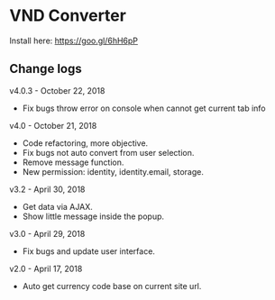 # VND Converter
Install here: https://goo.gl/6hH6pP

## Change logs
v4.0.3 - October 22, 2018
* Fix bugs throw error on console when cannot get current tab info

v4.0 - October 21, 2018
* Code refactoring, more objective.
* Fix bugs not auto convert from user selection.
* Remove message function.
* New permission: identity, identity.email, storage.
     
v3.2 - April 30, 2018
* Get data via AJAX.
* Show little message inside the popup.

v3.0 - April 29, 2018
* Fix bugs and update user interface.

v2.0 - April 17, 2018
* Auto get currency code base on current site url.
